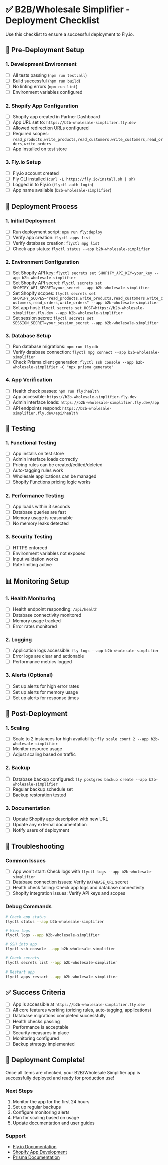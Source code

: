 # ✅ B2B/Wholesale Simplifier - Deployment Checklist

Use this checklist to ensure a successful deployment to Fly.io.

## 🔧 Pre-Deployment Setup

### 1. Development Environment
- [ ] All tests passing (`npm run test:all`)
- [ ] Build successful (`npm run build`)
- [ ] No linting errors (`npm run lint`)
- [ ] Environment variables configured

### 2. Shopify App Configuration
- [ ] Shopify app created in Partner Dashboard
- [ ] App URL set to: `https://b2b-wholesale-simplifier.fly.dev`
- [ ] Allowed redirection URLs configured
- [ ] Required scopes: `read_products,write_products,read_customers,write_customers,read_orders,write_orders`
- [ ] App installed on test store

### 3. Fly.io Setup
- [ ] Fly.io account created
- [ ] Fly CLI installed (`curl -L https://fly.io/install.sh | sh`)
- [ ] Logged in to Fly.io (`flyctl auth login`)
- [ ] App name available (`b2b-wholesale-simplifier`)

## 🚀 Deployment Process

### 1. Initial Deployment
- [ ] Run deployment script: `npm run fly:deploy`
- [ ] Verify app creation: `flyctl apps list`
- [ ] Verify database creation: `flyctl mpg list`
- [ ] Check app status: `flyctl status --app b2b-wholesale-simplifier`

### 2. Environment Configuration
- [ ] Set Shopify API key: `flyctl secrets set SHOPIFY_API_KEY=your_key --app b2b-wholesale-simplifier`
- [ ] Set Shopify API secret: `flyctl secrets set SHOPIFY_API_SECRET=your_secret --app b2b-wholesale-simplifier`
- [ ] Set Shopify scopes: `flyctl secrets set SHOPIFY_SCOPES="read_products,write_products,read_customers,write_customers,read_orders,write_orders" --app b2b-wholesale-simplifier`
- [ ] Set app host: `flyctl secrets set HOST=https://b2b-wholesale-simplifier.fly.dev --app b2b-wholesale-simplifier`
- [ ] Set session secret: `flyctl secrets set SESSION_SECRET=your_session_secret --app b2b-wholesale-simplifier`

### 3. Database Setup
- [ ] Run database migrations: `npm run fly:db`
- [ ] Verify database connection: `flyctl mpg connect --app b2b-wholesale-simplifier`
- [ ] Check Prisma client generation: `flyctl ssh console --app b2b-wholesale-simplifier -C "npx prisma generate"`

### 4. App Verification
- [ ] Health check passes: `npm run fly:health`
- [ ] App accessible: `https://b2b-wholesale-simplifier.fly.dev`
- [ ] Admin interface loads: `https://b2b-wholesale-simplifier.fly.dev/app`
- [ ] API endpoints respond: `https://b2b-wholesale-simplifier.fly.dev/api/health`

## 🧪 Testing

### 1. Functional Testing
- [ ] App installs on test store
- [ ] Admin interface loads correctly
- [ ] Pricing rules can be created/edited/deleted
- [ ] Auto-tagging rules work
- [ ] Wholesale applications can be managed
- [ ] Shopify Functions pricing logic works

### 2. Performance Testing
- [ ] App loads within 3 seconds
- [ ] Database queries are fast
- [ ] Memory usage is reasonable
- [ ] No memory leaks detected

### 3. Security Testing
- [ ] HTTPS enforced
- [ ] Environment variables not exposed
- [ ] Input validation works
- [ ] Rate limiting active

## 📊 Monitoring Setup

### 1. Health Monitoring
- [ ] Health endpoint responding: `/api/health`
- [ ] Database connectivity monitored
- [ ] Memory usage tracked
- [ ] Error rates monitored

### 2. Logging
- [ ] Application logs accessible: `fly logs --app b2b-wholesale-simplifier`
- [ ] Error logs are clear and actionable
- [ ] Performance metrics logged

### 3. Alerts (Optional)
- [ ] Set up alerts for high error rates
- [ ] Set up alerts for memory usage
- [ ] Set up alerts for response times

## 🔧 Post-Deployment

### 1. Scaling
- [ ] Scale to 2 instances for high availability: `fly scale count 2 --app b2b-wholesale-simplifier`
- [ ] Monitor resource usage
- [ ] Adjust scaling based on traffic

### 2. Backup
- [ ] Database backup configured: `fly postgres backup create --app b2b-wholesale-simplifier`
- [ ] Regular backup schedule set
- [ ] Backup restoration tested

### 3. Documentation
- [ ] Update Shopify app description with new URL
- [ ] Update any external documentation
- [ ] Notify users of deployment

## 🚨 Troubleshooting

### Common Issues
- [ ] App won't start: Check logs with `flyctl logs --app b2b-wholesale-simplifier`
- [ ] Database connection issues: Verify `DATABASE_URL` secret
- [ ] Health check failing: Check app logs and database connectivity
- [ ] Shopify integration issues: Verify API keys and scopes

### Debug Commands
```bash
# Check app status
flyctl status --app b2b-wholesale-simplifier

# View logs
flyctl logs --app b2b-wholesale-simplifier

# SSH into app
flyctl ssh console --app b2b-wholesale-simplifier

# Check secrets
flyctl secrets list --app b2b-wholesale-simplifier

# Restart app
flyctl apps restart --app b2b-wholesale-simplifier
```

## ✅ Success Criteria

- [ ] App is accessible at `https://b2b-wholesale-simplifier.fly.dev`
- [ ] All core features working (pricing rules, auto-tagging, applications)
- [ ] Database migrations completed successfully
- [ ] Health checks passing
- [ ] Performance is acceptable
- [ ] Security measures in place
- [ ] Monitoring configured
- [ ] Backup strategy implemented

## 🎉 Deployment Complete!

Once all items are checked, your B2B/Wholesale Simplifier app is successfully deployed and ready for production use!

### Next Steps
1. Monitor the app for the first 24 hours
2. Set up regular backups
3. Configure monitoring alerts
4. Plan for scaling based on usage
5. Update documentation and user guides

### Support
- [Fly.io Documentation](https://fly.io/docs/)
- [Shopify App Development](https://shopify.dev/docs/apps)
- [Prisma Documentation](https://www.prisma.io/docs/)
